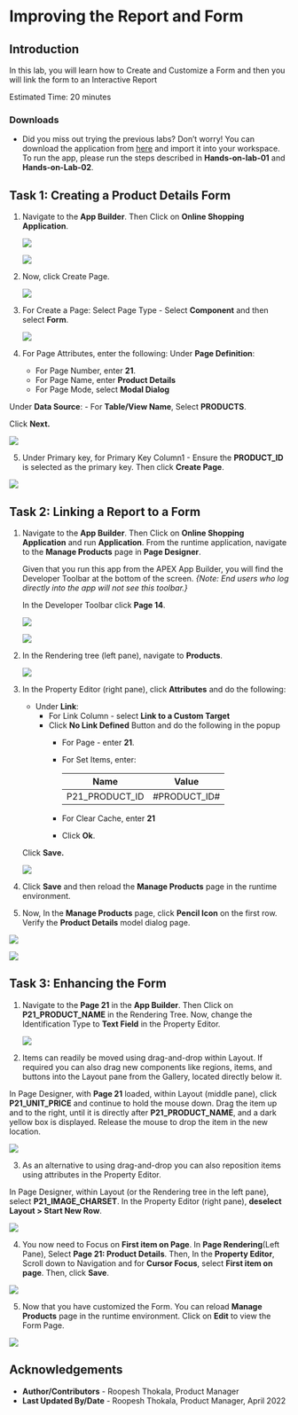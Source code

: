 # Improving the Report and Form

## Introduction
In this lab, you will learn how to Create and Customize a Form and then you will link the form to an Interactive Report

Estimated Time: 20 minutes

### Downloads

- Did you miss out trying the previous labs? Don’t worry! You can download the application from [here](online-shopping-cart-6.sql) and import it into your workspace. To run the app, please run the steps described in **Hands-on-lab-01** and **Hands-on-Lab-02**.

## Task 1: Creating a Product Details Form

1. Navigate to the **App Builder**. Then Click on **Online Shopping Application**.

    ![](images/navigate-to-osa1.png " ")

    ![](images/navigate-to-osa2.png " ")

2. Now, click Create Page.

    ![](images/create-form1.png " ")

3. For Create a Page: Select Page Type - Select **Component** and then select **Form**.

    ![](images/create-form2.png " ")

4. For Page Attributes, enter the following:
  Under **Page Definition**:
    - For Page Number, enter **21**.
    - For Page Name, enter **Product Details**
    - For Page Mode, select **Modal Dialog**

  Under **Data Source**:
    - For **Table/View Name**, Select **PRODUCTS**.

  Click **Next.**

  ![](./images/create-form3.png " ")

5. Under Primary key, for Primary Key Column1 - Ensure the **PRODUCT_ID** is selected as the primary key. Then click **Create Page**.

  ![](./images/create-form4.png " ")

## Task 2: Linking a Report to a Form

1. Navigate to the **App Builder**. Then Click on **Online Shopping Application** and run **Application**. From the runtime application, navigate to the **Manage Products** page in **Page Designer**.

    Given that you run this app from the APEX App Builder, you will find the Developer Toolbar at the bottom of the screen.
    *{Note: End users who log directly into the app will not see this toolbar.}*

    In the Developer Toolbar click **Page 14**.

    ![](./images/navigate-to-mp1.png " ")

    ![](./images/navigate-to-mp2.png " ")

2. In the Rendering tree (left pane), navigate to **Products**.

    ![](./images/linking-a-form1.png " ")

3. In the Property Editor (right pane), click **Attributes** and do the following:

    - Under **Link**:
      -   For Link Column - select **Link to a Custom Target**
      -   Click **No Link Defined** Button and do the following in the popup
            - For Page - enter **21**.
            - For Set Items, enter:

                | Name | Value |
                | --- | --- |
                | P21\_PRODUCT\_ID | #PRODUCT_ID# |

            - For Clear Cache, enter **21**
            - Click **Ok**.

    Click **Save.**      

    ![](./images/linking-a-form2.png " ")

4. Click **Save** and then reload the **Manage Products** page in the runtime environment.

5. Now, In the **Manage Products** page, click **Pencil Icon** on the first row. Verify the **Product Details** model dialog page.

  ![](./images/refresh-manage-products.png " ")

  ![](./images/refresh-manage-products1.png " ")

## Task 3: Enhancing the Form

1.  Navigate to the **Page 21** in the **App Builder**. Then Click on **P21_PRODUCT_NAME** in the Rendering Tree. Now, change the Identification Type to **Text Field** in the Property Editor.

    ![](images/navigate-to-page21.png " ")

2. Items can readily be moved using drag-and-drop within Layout. If required you can also drag new components like regions, items, and buttons into the Layout pane from the Gallery, located directly below it.

  In Page Designer, with **Page 21** loaded, within Layout (middle pane), click **P21_UNIT_PRICE** and continue to hold the mouse down. Drag the item up and to the right, until it is directly after **P21_PRODUCT_NAME**, and a dark yellow box is displayed. Release the mouse to drop the item in the new location.

 ![](images/enhance-form1.png " ")

3. As an alternative to using drag-and-drop you can also reposition items using attributes in the Property Editor.

  In Page Designer, within Layout (or the Rendering tree in the left pane), select **P21_IMAGE_CHARSET**. In the Property Editor (right pane), **deselect Layout > Start New Row**.

  ![](images/enhance-form2.png " ")

4. You now need to Focus on **First item on Page**.  In **Page Rendering**(Left Pane), Select **Page 21: Product Details**. Then, In the **Property Editor**, Scroll down to Navigation and for **Cursor Focus**, select **First item on page**. Then, click **Save**.

  ![](images/enhance-form3.png " ")

5. Now that you have customized the Form. You can reload **Manage Products** page in the runtime environment. Click on **Edit** to view the Form Page.

  ![](images/enhanced-form.png " ")


## **Acknowledgements**

 - **Author/Contributors** -  Roopesh Thokala, Product Manager
 - **Last Updated By/Date** - Roopesh Thokala, Product Manager, April 2022
